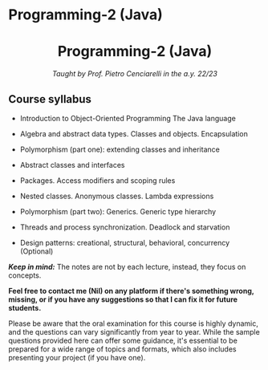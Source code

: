 # Programming-2 (Java)

<h1 align="center">Programming-2 (Java)</h1>
<p align="center"><i>Taught by Prof. Pietro Cenciarelli in the a.y. 22/23</i></p>


## Course syllabus
- Introduction to Object-Oriented Programming The Java language

- Algebra and abstract data types. Classes and objects. Encapsulation

- Polymorphism (part one): extending classes and inheritance

- Abstract classes and interfaces

- Packages. Access modifiers and scoping rules

- Nested classes. Anonymous classes. Lambda expressions

- Polymorphism (part two): Generics. Generic type hierarchy

- Threads and process synchronization. Deadlock and starvation

- Design patterns: creational, structural, behavioral, concurrency (Optional)

<i>**Keep in mind:**</i> The notes are not by each lecture, instead, they focus on concepts. 

**Feel free to contact me (Nil) on any platform if there's something wrong, missing, or if you have any suggestions so that I can fix it for future students.**

Please be aware that the oral examination for this course is highly dynamic, and the questions can vary significantly from year to year. While the sample questions provided here can offer some guidance, it's essential to be prepared for a wide range of topics and formats, which also includes presenting your project (if you have one).
